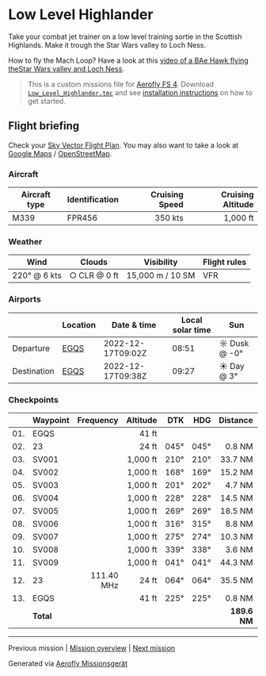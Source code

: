 Low Level Highlander
==================

Take your combat jet trainer on a low level training sortie in the Scottish Highlands. Make it trough the Star Wars valley to Loch Ness.

How to fly the Mach Loop? Have a look at this [video of a BAe Hawk flying theStar Wars valley and Loch Ness](https://www.youtube.com/watch?v=ufj6o2I0aas).

> This is a custom missions file for [Aerofly FS 4](https://www.aerofly.com/). Download [`Low_Level_Highlander.tmc`](./Low_Level_Highlander.tmc) and see [installation instructions](https://fboes.github.io/aerofly-missions/docs/generic-installation.html) on how to get started.

Flight briefing
---------------

Check your [Sky Vector Flight Plan](https://skyvector.com/?ll=57.71113752425876,-3.322293018055177&chart=301&zoom=3&fpl=N0350A010%20EGQS%205712N00346W%205658N00338W%205653N00340W%205643N00358W%205641N00432W%205647N00444W%205647N00503W%205650N00506W%205725N00417W%20EGQS). You may also want to take a look at [Google Maps](https://www.google.com/maps/@?api=1&map_action=map&center=57.198173611111145,-4.2072965090276&zoom=10&basemap=terrain) / [OpenStreetMap](https://www.openstreetmap.org/#map=10/57.198173611111145/-4.2072965090276).

### Aircraft

| Aircraft type | Identification | Cruising Speed | Cruising Altitude |
|---------------|----------------|---------------:|------------------:|
| M339          | FPR456         |        350 kts |          1,000 ft |

### Weather

| Wind         | Clouds          | Visibility       | Flight rules |
|--------------|-----------------|------------------|--------------|
| 220° @ 6 kts | ○ CLR @ 0 ft | 15,000 m / 10 SM | VFR |

### Airports

|             | Location                                   | Date & time    | Local solar time | Sun |
|-------------|--------------------------------------------|----------------|------------------|-----|
| Departure   | [EGQS](https://skyvector.com/airport/EGQS) | 2022-12-17T09:02Z | 08:51 | ☼ Dusk @ -0° |
| Destination | [EGQS](https://skyvector.com/airport/EGQS) | 2022-12-17T09:38Z | 09:27 | ☀ Day @ 3° |

### Checkpoints

|     | Waypoint  | Frequency  | Altitude  | DTK  | HDG  | Distance |   ETE |
|:---:|-----------|-----------:|----------:|-----:|-----:|---------:|------:|
| 01. | EGQS      |            |     41 ft |      |      |          |       |
| 02. | 23        |            |     24 ft | 045° | 045° |   0.8 NM | 01:39 |
| 03. | SV001     |            |  1,000 ft | 210° | 210° |  33.7 NM | 05:53 |
| 04. | SV002     |            |  1,000 ft | 168° | 169° |  15.2 NM | 02:38 |
| 05. | SV003     |            |  1,000 ft | 201° | 202° |   4.7 NM | 00:49 |
| 06. | SV004     |            |  1,000 ft | 228° | 228° |  14.5 NM | 02:32 |
| 07. | SV005     |            |  1,000 ft | 269° | 269° |  18.5 NM | 03:13 |
| 08. | SV006     |            |  1,000 ft | 316° | 315° |   8.8 NM | 01:31 |
| 09. | SV007     |            |  1,000 ft | 275° | 274° |  10.3 NM | 01:47 |
| 10. | SV008     |            |  1,000 ft | 339° | 338° |   3.6 NM | 00:37 |
| 11. | SV009     |            |  1,000 ft | 041° | 041° |  44.3 NM | 07:29 |
| 12. | 23        | 111.40 MHz |     24 ft | 064° | 064° |  35.5 NM | 06:00 |
| 13. | EGQS      |            |     41 ft | 225° | 225° |   0.8 NM | 01:39 |
|     | **Total** |            |           |      |      | **189.6 NM** | **35:42** |

----

Previous mission | [Mission overview](./README.md) | [Next mission](./Mach_Loop.md)

Generated via [Aerofly Missionsgerät](https://github.com/fboes/aerofly-missions)
